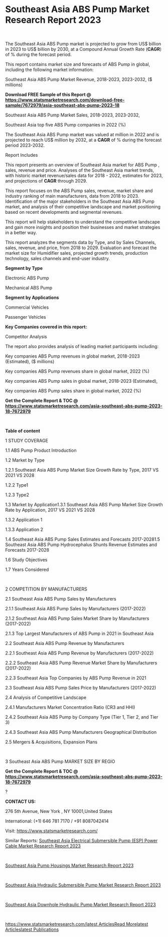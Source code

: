 <h1>Southeast Asia ABS Pump Market Research Report 2023</h1><br/><p>The Southeast Asia ABS Pump market is projected to grow from US$ billion in 2023 to US$ billion by 2030, at a Compound Annual Growth Rate (<strong>CAGR</strong>) of % during the forecast period.</p>
 
 
 
 <p>This report contains market size and forecasts of ABS Pump in global, including the following market information:</p>
 
 
 
 <p>Southeast Asia ABS Pump Market Revenue, 2018-2023, 2023-2032, ($ millions)</p>
 
 
 
 <p><strong>Download FREE Sample of this Report @ <a href="https://www.statsmarketresearch.com/download-free-sample/7672979/asia-southeast-abs-pump-2023-18">https://www.statsmarketresearch.com/download-free-sample/7672979/asia-southeast-abs-pump-2023-18</a></strong></p>
 
 
 
 <p>Southeast Asia ABS Pump Market Sales, 2018-2023, 2023-2032,</p>
 
 
 
 <p>Southeast Asia top five ABS Pump companies in 2022 (%)</p>
 
 
 
 <p>The Southeast Asia ABS Pump market was valued at million in 2022 and is projected to reach US$ million by 2032, at a <strong>CAGR</strong> of % during the forecast period 2023-2032.</p>
 
 
 
 <p>Report Includes</p>
 
 
 
 <p>This report presents an overview of Southeast Asia market for ABS Pump , sales, revenue and price. Analyses of the Southeast Asia market trends, with historic market revenue/sales data for 2018 - 2022, estimates for 2023, and projections of <strong>CAGR</strong> through 2029.</p>
 
 
 
 <p>This report focuses on the ABS Pump sales, revenue, market share and industry ranking of main manufacturers, data from 2018 to 2023. Identification of the major stakeholders in the Southeast Asia ABS Pump market, and analysis of their competitive landscape and market positioning based on recent developments and segmental revenues.</p>
 
 
 
 <p>This report will help stakeholders to understand the competitive landscape and gain more insights and position their businesses and market strategies in a better way.</p>
 
 
 
 <p>This report analyzes the segments data by Type, and by Sales Channels, sales, revenue, and price, from 2018 to 2029. Evaluation and forecast the market size for Humidifier sales, projected growth trends, production technology, sales channels and end-user industry.</p>
 
 
 
 <p><strong>Segment by Type</strong></p>
 
 
 
 <p>Electronic ABS Pump</p>
 
 
 
 <p>Mechanical ABS Pump</p>
 
 
 
 <p><strong>Segment <strong><strong>by Applications</strong></strong></strong></p>
 
 
 
 <p>Commercial Vehicles</p>
 
 
 
 <p>Passenger Vehicles</p>
 
 
 
 <p><strong>Key Companies covered in this report:</strong></p>
 
 
 
 <p>Competitor Analysis</p>
 
 
 
 <p>The report also provides analysis of leading market participants including:</p>
 
 
 
 <p>Key companies ABS Pump revenues in global market, 2018-2023 (Estimated), ($ millions)</p>
 
 
 
 <p>Key companies ABS Pump revenues share in global market, 2022 (%)</p>
 
 
 
 <p>Key companies ABS Pump sales in global market, 2018-2023 (Estimated),</p>
 
 
 
 <p>Key companies ABS Pump sales share in global market, 2022 (%)</p>
 
 
 
 <div><b>Get the Complete Report & TOC @ <a href="https://www.statsmarketresearch.com/asia-southeast-abs-pump-2023-18-7672979">https://www.statsmarketresearch.com/asia-southeast-abs-pump-2023-18-7672979</a></b></div>
 
 
 
 <p><br />
 
 <b>Table of content</b></p>
 
 
 
 <p>1 STUDY COVERAGE<br />
 
 1.1 ABS Pump Product Introduction<br />
 
 1.2 Market by Type<br />
 
 1.2.1 Southeast Asia ABS Pump Market Size Growth Rate by Type, 2017 VS 2021 VS 2028<br />
 
 1.2.2 Type1<br />
 
 1.2.3 Type2<br />
 
 1.3 Market by Application1.3.1 Southeast Asia ABS Pump Market Size Growth Rate by Application, 2017 VS 2021 VS 2028<br />
 
 1.3.2 Application 1<br />
 
 1.3.3 Application 2<br />
 
 1.4 Southeast Asia ABS Pump Sales Estimates and Forecasts 2017-20281.5 Southeast Asia ABS Pump Hydrocephalus Shunts Revenue Estimates and Forecasts 2017-2028<br />
 
 1.6 Study Objectives<br />
 
 1.7 Years Considered<br />
 
 <br />
 
 2 COMPETITION BY MANUFACTURERS<br />
 
 2.1 Southeast Asia ABS Pump Sales by Manufacturers<br />
 
 2.1.1 Southeast Asia ABS Pump Sales by Manufacturers (2017-2022)<br />
 
 2.1.2 Southeast Asia ABS Pump Sales Market Share by Manufacturers (2017-2022)<br />
 
 2.1.3 Top Largest Manufacturers of ABS Pump in 2021 in Southeast Asia<br />
 
 2.2 Southeast Asia ABS Pump Revenue by Manufacturers<br />
 
 2.2.1 Southeast Asia ABS Pump Revenue by Manufacturers (2017-2022)<br />
 
 2.2.2 Southeast Asia ABS Pump Revenue Market Share by Manufacturers (2017-2022)<br />
 
 2.2.3 Southeast Asia Top Companies by ABS Pump Revenue in 2021<br />
 
 2.3 Southeast Asia ABS Pump Sales Price by Manufacturers (2017-2022)<br />
 
 2.4 Analysis of Competitive Landscape<br />
 
 2.4.1 Manufacturers Market Concentration Ratio (CR3 and HHI)<br />
 
 2.4.2 Southeast Asia ABS Pump by Company Type (Tier 1, Tier 2, and Tier 3)<br />
 
 2.4.3 Southeast Asia ABS Pump Manufacturers Geographical Distribution<br />
 
 2.5 Mergers & Acquisitions, Expansion Plans<br />
 
 <br />
 
 3 Southeast Asia ABS Pump MARKET SIZE BY REGIO</p>
 
 
 
 <div><b>Get the Complete Report & TOC @ <a href="https://www.statsmarketresearch.com/asia-southeast-abs-pump-2023-18-7672979">https://www.statsmarketresearch.com/asia-southeast-abs-pump-2023-18-7672979</a></b></div>
 
 
 
 <p>? </p>
 
 
 
 <p><b>CONTACT US:</b><br />
 
 276 5th Avenue, New York , NY 10001,United States<br />
 
 International: (+1) 646 781 7170 / +91 8087042414<br />
 
 Visit: <a href="https://www.statsmarketresearch.com/">https://www.statsmarketresearch.com/</a><br />
 
 Similar Reports: <a href="https://www.statsmarketresearch.com/asia-southeast-abs-pump-2023-18-7672979">Southeast Asia Electrical Submersible Pump (ESP) Power Cable Market Research Report 2023</a><br />
 
 <br />
 
 <a href="https://www.statsmarketresearch.com/asia-southeast-abs-pump-2023-18-7672979">Southeast Asia Pump Housings Market Research Report 2023</a><br />
 
 <br />
 
 <a href="https://www.statsmarketresearch.com/asia-southeast-abs-pump-2023-18-7672979">Southeast Asia Hydraulic Submersible Pump Market Research Report 2023</a><br />
 
 <br />
 
 <a href="https://www.statsmarketresearch.com/asia-southeast-abs-pump-2023-18-7672979">Southeast Asia Downhole Hydraulic Pump Market Research Report 2023</a><br />
 
 <br />
 
 <a href="https://gyeongbokgung.com">https://www.statsmarketresearch.com/</a><a href="https://hallyeomaritime.com">latest Articles</a><a href="https://jingwansa.com">Read More</a><a href="https://nguoiviet.jp/">latest Articles</a><a href="https://www.intelmarketresearch.com/">latest Publications</a></p>
